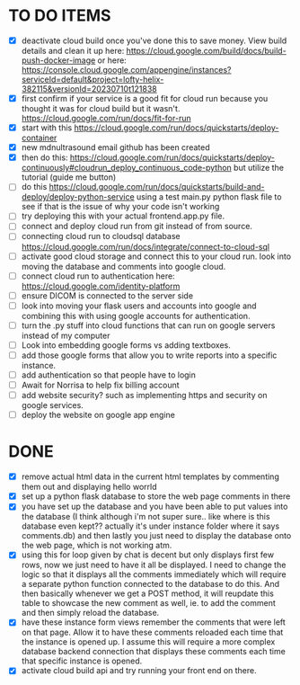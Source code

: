 


# TO DO ITEMS
- [x] deactivate cloud build once you've done this to save money. View build details and clean it up here: https://cloud.google.com/build/docs/build-push-docker-image or here: https://console.cloud.google.com/appengine/instances?serviceId=default&project=lofty-helix-382115&versionId=20230710t121838
- [x] first confirm if your service is a good fit for cloud run because you thought it was for cloud build but it wasn't. https://cloud.google.com/run/docs/fit-for-run
- [x] start with this https://cloud.google.com/run/docs/quickstarts/deploy-container
- [x] new mdnultrasound email github has been created 
- [x] then do this: https://cloud.google.com/run/docs/quickstarts/deploy-continuously#cloudrun_deploy_continuous_code-python but utilize the tutorial (guide me button)
- [ ] do this https://cloud.google.com/run/docs/quickstarts/build-and-deploy/deploy-python-service using a test main.py python flask file to see if that is the issue of why your code isn't working 
- [ ] try deploying this with your actual frontend.app.py file.
- [ ] connect and deploy cloud run from git instead of from source.
- [ ] connecting cloud run to cloudsql database https://cloud.google.com/run/docs/integrate/connect-to-cloud-sql
- [ ] activate good cloud storage and connect this to your cloud run. look into moving the database and comments into google cloud.
- [ ] connect cloud run to authentication here: https://cloud.google.com/identity-platform
- [ ] ensure DICOM is connected to the server side 
- [ ] look into moving your flask users and accounts into google and combining this with using google accounts for authentication.  
- [ ] turn the .py stuff into cloud functions that can run on google servers instead of my computer 
- [ ] Look into embedding google forms vs adding textboxes. 
-  [ ] add those google forms that allow you to write reports into a specific instance. 
- [ ] add authentication so that people have to login 
- [ ] Await for Norrisa to help fix billing account 
- [ ] add website security? such as implementing https and security on google services. 
- [ ]  deploy the website on google app engine  

# DONE
- [x] remove actual html data in the current html templates by commenting them out and displaying hello worrld
- [x] set up a python flask database to store the web page comments in there 
- [x] you have set up the database and you have been able to put values into the database (I think although i'm not super sure.. like where is this database even kept?? actually it's under instance folder where it says comments.db) and then lastly you just need to display the database onto the web page, which is not working atm. 
- [x] using this for loop given by chat is decent but only displays first few rows, now we just need to have it all be displayed. I need to change the logic so that it displays all the comments immediately which will require a separate python function connected to the database to do this. And then basically whenever we get a POST method, it will reupdate this table to showcase the new comment as well, ie. to add the comment and then simply reload the database. 
- [x] have these instance form views remember the comments that were left on that page. Allow it to have these comments reloaded each time that the instance is opened up. I assume this will require a more complex database backend connection that displays these comments each time that specific instance is opened. 
- [x] activate cloud build api and try running your front end on there.